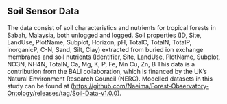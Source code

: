 ## Soil Sensor Data
The data consist of soil characteristics and nutrients for tropical forests in Sabah, Malaysia, both unlogged and logged. Soil properties (ID, Site, LandUse, PlotName, Subplot, Horizon, pH, TotalC, TotalN, TotalP, inorganicP, C-N, Sand, Silt, Clay) extracted from buried ion exchange membranes and soil nutrients (Identifier, Site, LandUse, PlotName, Subplot, NO3N, NH4N, TotalN, Ca, Mg, K, P, Fe, Mn Cu, Zn, B This data is a contribution from the BALI collaboration, which is financed by the UK’s Natural Environment Research Council (NERC). Modelled datasets in this study can be found at (https://github.com/Naeima/Forest-Observatory-Ontology/releases/tag/Soil-Data-v1.0.0).
